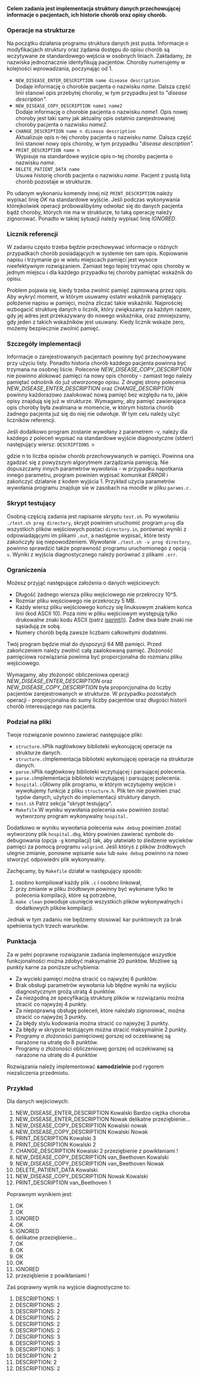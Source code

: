 #### Celem zadania jest implementacja struktury danych przechowującej informacje o pacjentach, ich historie chorób oraz opisy chorób.

### Operacje na strukturze

Na początku działania programu struktura danych jest pusta. Informacje o modyfikacjach struktury oraz żądania dostępu do opisu chorób są wczytywane ze standardowego wejścia w osobnych liniach. Zakładamy, że nazwiska jednoznacznie identyfikują pacjentów. Choroby numerujemy w kolejności wprowadzania, poczynając od 1.

*   ```NEW_DISEASE_ENTER_DESCRIPTION name disease description```  
    Dodaje informację o chorobie pacjenta o nazwisku _name_. Dalsza część linii stanowi opis przebytej choroby, w tym przypadku jest to *"disease description".*
*   ```NEW_DISEASE_COPY_DESCRIPTION name1 name2```  
    Dodaje informację o chorobie pacjenta o nazwisku _name1_. Opis nowej choroby jest taki samy jak aktualny opis ostatnio zarejestrowanej choroby pacjenta o nazwisku _name2_.
*   ```CHANGE_DESCRIPTION name n disease description```  
    Aktualizuje opis n-tej choroby pacjenta o nazwisku _name_. Dalsza część linii stanowi nowy opis choroby, w tym przypadku "_disease description"._
*   ```PRINT_DESCRIPTION name n```  
    Wypisuje na standardowe wyjście opis n-tej choroby pacjenta o nazwisku _name_.
*   ```DELETE_PATIENT_DATA name```  
    Usuwa historię chorób pacjenta o nazwisku *name.* Pacjent z pustą listą chorób pozostaje w strukturze.

Po udanym wykonaniu komendy innej niż ```PRINT_DESCRIPTION``` należy wypisać linię *OK* na standardowe wyjście. Jeśli podczas wykonywania którejkolwiek operacji próbowalibyśmy odwołać się do danych pacjenta bądź choroby, których nie ma w strukturze, to taką operację należy zignorować. Ponadto w takiej sytuacji należy wypisać linię *IGNORED*.

### Licznik referencji

W zadaniu często trzeba będzie przechowywać informacje o różnych przypadkach chorób posiadających w systemie ten sam opis. Kopiowanie napisu i trzymanie go w wielu miejscach pamięci jest wysoce nieefektywnym rozwiązaniem. Zamiast tego lepiej trzymać opis choroby w jednym miejscu i dla każdego przypadku tej choroby pamiętać wskaźnik do opisu.

Problem pojawia się, kiedy trzeba zwolnić pamięć zajmowaną przez opis. Aby wykryć moment, w którym usuwamy ostatni wskaźnik pamiętający położenie napisu w pamięci, można zliczać takie wskaźniki. Najprościej wzbogacić strukturę danych o licznik, który zwiększamy za każdym razem, gdy jej adres jest przekazywany do nowego wskażnika, oraz zmniejszamy, gdy jeden z takich wskaźników jest usuwany. Kiedy licznik wskaże zero, możemy bezpiecznie zwolnić pamięć.

### Szczegóły implementacji

Informacje o zarejestrowanych pacjentach powinny być przechowywane przy użyciu listy. Ponadto historia chorób każdego pacjenta powinna być trzymana na osobnej liście. Polecenie *NEW_DISEASE_COPY_DESCRIPTION* nie powinno alokować pamięci na nowy opis choroby - zamiast tego należy pamiętać odnośnik do już utworzonego opisu. Z drugiej strony polecenia *NEW_DISEASE_ENTER_DESCRIPTION* oraz *CHANGE_DESCRIPTION* powinny każdorazowo zaalokować nową pamięć bez względu na to, jakie opisy znajdują się już w strukturze. Wymagamy, aby pamięć zawierająca opis choroby była zwalniana w momencie, w którym historia chorób żadnego pacjenta już się do niej nie odwołuje. W tym celu należy użyć liczników referencji.

Jeśli dodatkowo program zostanie wywołany z parametrem -v, należy dla każdego z poleceń wypisać na standardowe wyjście diagnostyczne (stderr) następujący wiersz: ```DESCRIPTIONS n```

gdzie n to liczba opisów chorób przechowywanych w pamięci. Powinna ona zgadzać się z powyższym algorytmem zarządzania pamięcią. Nie dopuszczamy innych parametrów wywołania - w przypadku napotkania innego parametru, program powinien wypisać komunikat _ERROR_ i zakończyć działanie z kodem wyjścia 1\. Przykład użycia parametrów wywołania programu znajduje sie w zasobach na moodle w pliku ```params.c.```

### Skrypt testujący

Osobną częścią zadania jest napisanie skryptu ```test.sh```. Po wywołaniu ```./test.sh prog directory```, skrypt powinien uruchomić program ```prog``` dla wszystkich plików wejściowych postaci ```directory.in```, porównać wyniki z odpowiadającymi im plikami ```.out```, a następnie wypisać, które testy zakończyły się niepowodzeniem. Wywołanie ```./test.sh -v prog directory```, powinno sprawdzić także poprawność programu uruchomionego z opcją ```-v```. Wyniki z wyjścia diagnostycznego należy porównać z plikami ```.err```.

### Ograniczenia

Możesz przyjąć następujące założenia o danych wejściowych:

*   Długość żadnego wiersza pliku wejściowego nie przekroczy 10^5.
*   Rozmiar pliku wejściowego nie przekroczy 5 MB.
*   Każdy wiersz pliku wejściowego kończy się linuksowym znakiem końca linii (kod ASCII 10). Poza nimi w pliku wejściowym występują tylko drukowalne znaki kodu ASCII (patrz [isprint()](http://www.cplusplus.com/reference/cctype/isprint/)). Żadne dwa białe znaki nie sąsiadują ze sobą.
*   Numery chorób będą zawsze liczbami całkowitymi dodatnimi.

Twój program będzie miał do dyspozycji 64 MB pamięci. Przed zakończeniem należy zwolnić całą zaalokowaną pamięć. Złożoność pamięciowa rozwiązania powinna być proporcjonalna do rozmiaru pliku wejściowego.

Wymagamy, aby złożoność obliczeniowa operacji *NEW_DISEASE_ENTER_DESCRIPTION* oraz *NEW_DISEASE_COPY_DESCRIPTION* była proporcjonalna do liczby pacjentów zarejestrowanych w strukturze. W przypadku pozostałych operacji - proporcjonalna do sumy liczby pacjentów oraz długości historii chorób interesującego nas pacjenta.

### Podział na pliki

Twoje rozwiązanie powinno zawierać następujące pliki:

*   ```structure.h```Plik nagłówkowy biblioteki wykonującej operacje na strukturze danych.
*   ```structure.c```Implementacja biblioteki wykonującej operacje na strukturze danych.
*   ```parse.h```Plik nagłówkowy biblioteki wczytującej i parsującej polecenia.
*   ```parse.c```Implementacja biblioteki wczytującej i parsującej polecenia.
*   ```hospital.c```Główny plik programu, w którym wczytujemy wejście i wywołujemy funkcje z pliku ```structure.h```. Plik ten nie powinien znać typów danych, użytych do implementacji struktury danych.
*   ```test.sh``` Patrz sekcja "skrypt testujący".
*   ```Makefile``` W wyniku wywołania polecenia ```make``` powinien zostać wytworzony program wykonywalny ```hospital.```

Dodatkowo w wyniku wywołania polecenia ```make debug``` powinien zostać wytworzony plik ```hospital.dbg```, który powinien zawierać symbole do debugowania (opcja ```-g``` kompilacji) tak, aby ułatwiało to śledzenie wycieków pamięci za pomocą programu ```valgrind```. Jeśli któryś z plików źródłowych ulegnie zmianie, ponowne wpisanie ```make``` lub ```make debug``` powinno na nowo stworzyć odpowiedni plik wykonywalny.

Zachęcamy, by ```Makefile``` działał w następujący sposób:

1.  osobno kompilował każdy plik ```.c``` i osobno linkował,
2.  przy zmianie w pliku źródłowym powinny być wykonane tylko te polecenia kompilacji, które są potrzebne,
3.  ```make clean``` powoduje usunięcie wszystkich plików wykonywalnych i dodatkowych plików kompilacji.

Jednak w tym zadaniu nie będziemy stosować kar punktowych za brak spełnienia tych trzech warunków.

### Punktacja

Za w pełni poprawne rozwiązanie zadania implementujące wszystkie funkcjonalności można zdobyć maksymalnie 20 punktów. Możliwe są punkty karne za poniższe uchybienia:

*   Za wycieki pamięci można stracić co najwyżej 6 punktów.
*   Brak obsługi parametrów wywołania lub błędne wyniki na wyjściu diagnostycznym grożą utratą 4 punktów.
*   Za niezgodną ze specyfikacją strukturę plików w rozwiązaniu można stracić co najwyżej 4 punkty.
*   Za niepoprawną obsługę poleceń, które należało zignorować, można stracić co najwyżej 3 punkty.
*   Za błędy stylu kodowania można stracić co najwyżej 3 punkty.
*   Za błędy w skrypcie testującym można stracić maksymalnie 2 punkty.
*   Programy o złożoności pamięciowej gorszej od oczekiwanej są narażone na utratę do 8 punktów.
*   Programy o złożoności obliczeniowej gorszej od oczekiwanej są narażone na utratę do 4 punktów

Rozwiązania należy implementować **samodzielnie** pod rygorem niezaliczenia przedmiotu.

### Przykład

Dla danych wejściowych:

1. NEW_DISEASE_ENTER_DESCRIPTION Kowalski Bardzo ciężka choroba
2. NEW_DISEASE_ENTER_DESCRIPTION Nowak delikatne przeziębienie...
3. NEW_DISEASE_COPY_DESCRIPTION Kowalski nowak
4. NEW_DISEASE_COPY_DESCRIPTION Kowalski Nowak
5. PRINT_DESCRIPTION Kowalski 3
6. PRINT_DESCRIPTION Kowalski 2
7. CHANGE_DESCRIPTION Kowalski 2 przeziębienie z powikłaniami !
8. NEW_DISEASE_COPY_DESCRIPTION van_Beethoven Kowalski
9. NEW_DISEASE_COPY_DESCRIPTION van_Beethoven Nowak
10. DELETE_PATIENT_DATA Kowalski
11. NEW_DISEASE_COPY_DESCRIPTION Nowak Kowalski
12. PRINT_DESCRIPTION van_Beethoven 1



Poprawnym wynikiem jest:   
1. OK
2. OK
3. IGNORED
4. OK
5. IGNORED
6. delikatne przeziębienie...
7. OK
8. OK
9. OK
10. OK
11. IGNORED
12. przeziębienie z powikłaniami !

Zaś poprawny wynik na wyjście diagnostyczne to:
1. DESCRIPTIONS: 1
2. DESCRIPTIONS: 2
3. DESCRIPTIONS: 2
4. DESCRIPTIONS: 2
5. DESCRIPTIONS: 2
6. DESCRIPTIONS: 2
7. DESCRIPTIONS: 3
8.  DESCRIPTIONS: 3  
9. DESCRIPTIONS: 3
10. DESCRIPTION: 2
11. DESCRIPTION: 2
12. DESCRIPTIONS: 2

